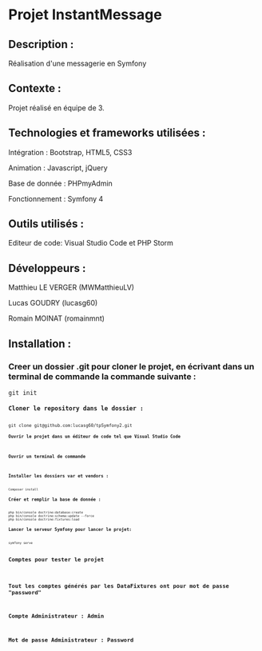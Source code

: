 <h1>Projet InstantMessage</h1>

<h2>Description :</h2>

<p>Réalisation d'une messagerie en Symfony</p>

<h2>Contexte :</h2>

<p>Projet réalisé en équipe de 3.</p>

<h2>Technologies et frameworks utilisées :</h2>

<p>Intégration : Bootstrap, HTML5, CSS3</p>
<p>Animation : Javascript, jQuery</p>
<p>Base de donnée : PHPmyAdmin</p>
<p>Fonctionnement : Symfony 4</p>

<h2>Outils utilisés :</h2>

<p>Editeur de code: Visual Studio Code et PHP Storm</p>

<h2>Développeurs :</h2>

<p>Matthieu LE VERGER (MWMatthieuLV)</p>
<p>Lucas GOUDRY (lucasg60)</p>
<p>Romain MOINAT (romainmnt)</p>

<h2>Installation :</h2>

<h3>Creer un dossier .git pour cloner le projet, en écrivant dans un terminal de commande la commande suivante :</h3>
<code>git init<code>
<h3>Cloner le repository dans le dossier :</h3>
<code>git clone git@github.com:lucasg60/tpSymfony2.git<code>
<h3>Ouvrir le projet dans un éditeur de code tel que Visual Studio Code</h3>
<h3>Ouvrir un terminal de commande</h3>
<h3>Installer les dossiers var et vendors :</h3>
<code>Composer install</code>
<h3>Créer et remplir la base de donnée :</h3>
<code>php bin/console doctrine:database:create</code>
<code>php bin/console doctrine:schema:update --force</code>
<code>php bin/console doctrine:fixtures:load</code>
<h3>Lancer le serveur Symfony pour lancer le projet:</h3>
<code>symfony serve</code>

<h2>Comptes pour tester le projet<h2>
<p>Tout les comptes générés par les DataFixtures ont pour mot de passe "password"</p>
<p>Compte Administrateur : Admin</p>
<p>Mot de passe Administrateur : Password<p>





